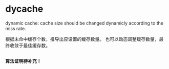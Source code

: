 # dycache

dynamic cache: cache size should be changed dynamicly according to the miss rate.

根据未命中缓存个数，推导出应设置的缓存数量。
也可以动态调整缓存数量，最终收敛于最佳缓存数。

## 

__算法证明待补充！__
